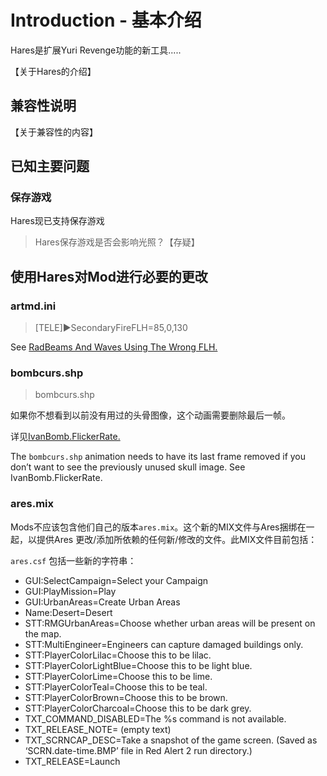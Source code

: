 Introduction - 基本介绍
============
Hares是扩展Yuri Revenge功能的新工具.....

【关于Hares的介绍】

兼容性说明
---------
【关于兼容性的内容】

已知主要问题
----------
### 保存游戏
Hares现已支持保存游戏
>Hares保存游戏是否会影响光照？【存疑】

使用Hares对Mod进行必要的更改
--------------------------
### artmd.ini
>[TELE]►SecondaryFireFLH=85,0,130

See [RadBeams And Waves Using The Wrong FLH.](http://www.baidu.com "【还没翻译】")

### bombcurs.shp
>bombcurs.shp

如果你不想看到以前没有用过的头骨图像，这个动画需要删除最后一帧。

详见[IvanBomb.FlickerRate.](http://www.baidu.com "IvanBomb.FlickerRate.")

The `bombcurs.shp` animation needs to have its last frame removed if you don’t want to see the previously unused skull image. See IvanBomb.FlickerRate.

### ares.mix

Mods不应该包含他们自己的版本`ares.mix`。这个新的MIX文件与Ares捆绑在一起，以提供Ares 更改/添加所依赖的任何新/修改的文件。此MIX文件目前包括：

`ares.csf` 包括一些新的字符串：

- GUI:SelectCampaign=Select your Campaign
- GUI:PlayMission=Play
- GUI:UrbanAreas=Create Urban Areas
- Name:Desert=Desert
- STT:RMGUrbanAreas=Choose whether urban areas will be present on the map.
- STT:MultiEngineer=Engineers can capture damaged buildings only.
- STT:PlayerColorLilac=Choose this to be lilac.
- STT:PlayerColorLightBlue=Choose this to be light blue.
- STT:PlayerColorLime=Choose this to be lime.
- STT:PlayerColorTeal=Choose this to be teal.
- STT:PlayerColorBrown=Choose this to be brown.
- STT:PlayerColorCharcoal=Choose this to be dark grey.
- TXT_COMMAND_DISABLED=The %s command is not available.
- TXT_RELEASE_NOTE= (empty text)
- TXT_SCRNCAP_DESC=Take a snapshot of the game screen. (Saved as ‘SCRN.date-time.BMP’ file in Red Alert 2 run directory.)
- TXT_RELEASE=Launch